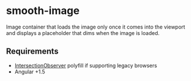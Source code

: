 # smooth-image

Image container that loads the image only once it comes into the viewport and displays a placeholder that dims when the image is loaded.

## Requirements
- [IntersectionObserver](https://github.com/w3c/IntersectionObserver) polyfill if supporting legacy browsers
- Angular +1.5

